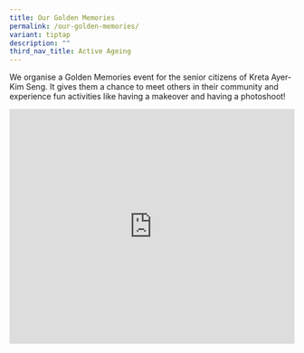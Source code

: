 ```yaml
---
title: Our Golden Memories
permalink: /our-golden-memories/
variant: tiptap
description: ""
third_nav_title: Active Ageing
---
```

<p>We organise a Golden Memories event for the senior citizens of Kreta Ayer-Kim
Seng. It gives them a chance to meet others in their community and experience
fun activities like having a makeover and having a photoshoot!</p>
<div class="iframe-wrapper">
<iframe height="415" width="100%" allowfullscreen="true" frameborder="0" src="https://docs.google.com/presentation/d/16dJMTSh4z3jEnCQams83u54gSy-ByrfPIGtFoo_07WA/embed?start=true&amp;loop=true&amp;delayms=1000"></iframe>
</div>
<p></p>